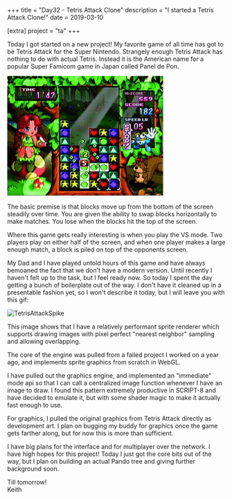 +++
title = "Day32 - Tetris Attack Clone"
description = "I started a Tetris Attack Clone!"
date = 2019-03-10

[extra]
project = "ta"
+++

Today I got started on a new project! My favorite game of all time has got to be
Tetris Attack for the Super Nintendo. Strangely enough Tetris Attack has nothing
to do with actual Tetris. Instead it is the American name for a popular Super
Famicom game in Japan called Panel de Pon.

![PanelDePon](./PanelDePon.jpg)

The basic premise is that blocks move up from the bottom of the screen steadily
over time. You are given the ability to swap blocks horizontally to make
matches. You lose when the blocks hit the top of the screen.

Where this game gets really interesting is when you play the VS mode. Two
players play on either half of the screen, and when one player makes a large
enough match, a block is piled on top of the opponents screen.

My Dad and I have played untold hours of this game and have always bemoaned the
fact that we don't have a modern version. Until recently I haven't felt up to
the task, but I feel ready now. So today I spent the day getting a bunch of
boilerplate out of the way. I don't have it cleaned up in a presentable fashion
yet, so I won't describe it today, but I will leave you with this gif:

![TetrisAttackSpike](./TetrisAttackSpike.gif)

This image shows that I have a relatively performant sprite renderer which
supports drawing images with pixel perfect "nearest neighbor" sampling and
allowing overlapping.

The core of the engine was pulled from a failed project I worked on a year ago,
and implements sprite graphics from scratch in WebGL.

I have pulled out the graphics engine, and implemented an "immediate" mode api
so that I can call a centralized image function whenever I have an image to
draw. I found this pattern extremely productive in SCRIPT-8 and have decided to
emulate it, but with some shader magic to make it actually fast enough to use.

For graphics, I pulled the original graphics from Tetris Attack directly as
development art. I plan on bugging my buddy for graphics once the game gets
farther along, but for now this is more than sufficient.

I have big plans for the interface and for multiplayer over the network. I have
high hopes for this project! Today I just got the core bits out of the way, but
I plan on building an actual Pando tree and giving further background soon.

Till tomorrow!  
Keith
